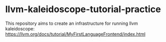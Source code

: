 # llvm-kaleidoscope-tutorial-practice

This repository aims to create an infrastructure for running llvm kaleidoscope:
https://llvm.org/docs/tutorial/MyFirstLanguageFrontend/index.html
